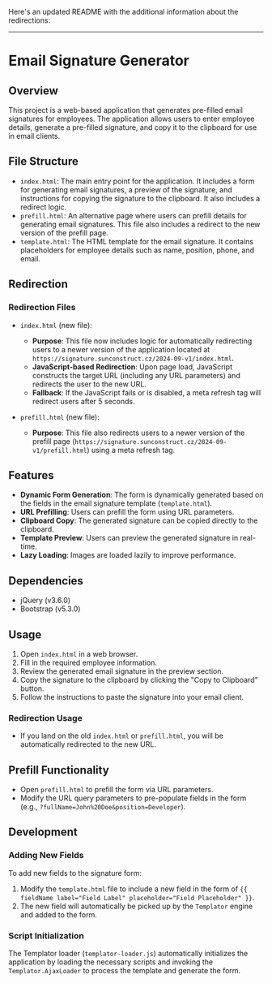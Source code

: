Here's an updated README with the additional information about the redirections:

---

# Email Signature Generator

## Overview
This project is a web-based application that generates pre-filled email signatures for employees. The application allows users to enter employee details, generate a pre-filled signature, and copy it to the clipboard for use in email clients.

## File Structure
- `index.html`: The main entry point for the application. It includes a form for generating email signatures, a preview of the signature, and instructions for copying the signature to the clipboard. It also includes a redirect logic.
- `prefill.html`: An alternative page where users can prefill details for generating email signatures. This file also includes a redirect to the new version of the prefill page.
- `template.html`: The HTML template for the email signature. It contains placeholders for employee details such as name, position, phone, and email.

## Redirection
### Redirection Files
- `index.html` (new file):
    - **Purpose**: This file now includes logic for automatically redirecting users to a newer version of the application located at `https://signature.sunconstruct.cz/2024-09-v1/index.html`.
    - **JavaScript-based Redirection**: Upon page load, JavaScript constructs the target URL (including any URL parameters) and redirects the user to the new URL.
    - **Fallback**: If the JavaScript fails or is disabled, a meta refresh tag will redirect users after 5 seconds.

- `prefill.html` (new file):
    - **Purpose**: This file also redirects users to a newer version of the prefill page (`https://signature.sunconstruct.cz/2024-09-v1/prefill.html`) using a meta refresh tag.

## Features
- **Dynamic Form Generation**: The form is dynamically generated based on the fields in the email signature template (`template.html`).
- **URL Prefilling**: Users can prefill the form using URL parameters.
- **Clipboard Copy**: The generated signature can be copied directly to the clipboard.
- **Template Preview**: Users can preview the generated signature in real-time.
- **Lazy Loading**: Images are loaded lazily to improve performance.

## Dependencies
- jQuery (v3.6.0)
- Bootstrap (v5.3.0)

## Usage
1. Open `index.html` in a web browser.
2. Fill in the required employee information.
3. Review the generated email signature in the preview section.
4. Copy the signature to the clipboard by clicking the "Copy to Clipboard" button.
5. Follow the instructions to paste the signature into your email client.

### Redirection Usage
- If you land on the old `index.html` or `prefill.html`, you will be automatically redirected to the new URL.

## Prefill Functionality
- Open `prefill.html` to prefill the form via URL parameters.
- Modify the URL query parameters to pre-populate fields in the form (e.g., `?fullName=John%20Doe&position=Developer`).

## Development
### Adding New Fields
To add new fields to the signature form:
1. Modify the `template.html` file to include a new field in the form of `{{ fieldName label="Field Label" placeholder="Field Placeholder" }}`.
2. The new field will automatically be picked up by the `Templator` engine and added to the form.

### Script Initialization
The Templator loader (`templator-loader.js`) automatically initializes the application by loading the necessary scripts and invoking the `Templator.AjaxLoader` to process the template and generate the form.


